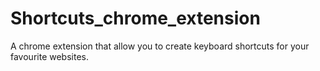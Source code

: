 # Shortcuts_chrome_extension
A chrome extension that allow you to create keyboard shortcuts for your favourite websites.
